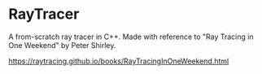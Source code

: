 # RayTracer
A from-scratch ray tracer in C++. Made with reference to "Ray Tracing in One Weekend" by Peter Shirley.

https://raytracing.github.io/books/RayTracingInOneWeekend.html